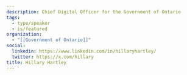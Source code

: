 ```yaml
---
description: Chief Digital Officer for the Government of Ontario
tags:
  - type/speaker
  - is/featured
organization:
  - "[[Government of Ontario]]"
social:
  linkedin: https://www.linkedin.com/in/hillaryhartley/
  twitter: https://x.com/hillary
title: Hillary Hartley
---
```


